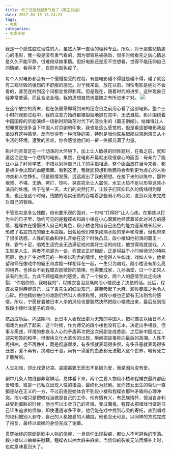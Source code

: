 ```yaml
---
title: 终于还是鼓起勇气看了《霸王别姬》
date: 2017-03-15 13:24:23
tags:
- 电影
categories:
- 电影天堂
---
```

我是一个感性胜过理性的人，虽然大学一直读的理科专业。所以，对于那些悲情虐心的电影，我一般是没有勇气看的，因为很容易被感动，很多时候看完之后心情总是久久不能平静，很难继续做事情。但好电影还是忍不住想看，觉得不能压抑自己的情绪，看得多了，自然也就免疫了。

每个人对电影都会有一个慢慢接受的过程，有些电影碰不得就是碰不得，碰了就会有三观尽毁的强烈的不舒服的感觉。对于我来说，放在以前，同性电影是绝对不会看的，甚至连听到这个词都会觉得刺耳。但是现在，随着时代的进步，这种现象已经非常普遍，而且合法合理。我的思想自然也要随之有所进步才对。
![](/image/timg.jpg)
<!-- more -->
在这个放空的周末，也在张国荣即将到来的纪念日之前用心看了这部电影。整个三小时的观影过程中，我的注意力始终都被狠狠地抓在其中，无法自拔。影片围绕着中国国粹的京剧演绎一场新时期动荡时代下的活生生的《霸王别姬》，枯燥得让人想睡觉是很多当下中国人对京剧的印象，我也是这么感觉的，但是看这部电影我丝毫没有这种感觉，反而觉得有一种沉静的美，特别是当你联系起那些京剧演员从小生活的环境，遭受的苦难，你会感觉他们的一颦一笑都充满了力量。

影片的背景定在一个动荡的大环境下，加上让人敏感的同性题材，在看之前，就知道这注定是一个悲情的电影。果然，在电影开篇就出现很虐心的画面：母亲为了能让小豆子拜师学艺，不惜以剁掉自己儿子的手指相逼，整个画面放在当今来看，都是极少会出现的血腥画面。看到这里，我就能预想到后面将会看到更为虐心的人物冲突和人性挣扎。但是剧情发展，远远超出了我的预想。在接下来的训练中，那种艰难、不堪、无助、拷打、惊叫、哭丧完全让人震惊，水生火热不足以形容这些小演员的处境。终于在某一天，大门的突然打开，让孩子们压抑已久的情绪得到爆发，也正是这个时候，残酷的现实无情的吞噬着那些弱小的心灵，直到以死来完成对自己的救赎。

不管现实是多么残酷，但也要乐观的面对，一句句“打得好”让人心疼。在那些以打为生的日子里，隐约可见的是程蝶衣和段小楼在小心翼翼地经营着彼此对对方的感情，程蝶衣在慢慢进入自己的角色，段小楼也凭借自己出色的能力逐渐成长起来，形成了名震四海的霸王与虞姬。出名给他们带来如潮水般的掌声和尊重，但也带来了很多诱惑。人性的扭曲和挣扎开始在这个时候凸显。段小楼如他扮演的霸王一样，霸气十足，唱戏生活完全无法满足他对美好生活的向往，他觉得戏就是戏，人生就是人生，两者不能混为一谈。程蝶衣正好相反，正是得益于小时候师兄的特殊照顾，他才产生对师兄的一种难以割舍的情愫，他觉得人生如戏，戏如人生，他希望和师兄像戏中的霸王和虞姬一样相伴在一起，一生只为唱戏。段小楼没有那么高的境界，也体会不到程蝶衣那微妙的情愫，他需要成家，儿孙满堂，过一个正常人该有的生活。为此不顾程蝶衣的感受，取了一个妓女。两个人的感情至此走向决裂，“你唱你的，我唱我的”，程蝶衣含泪忍痛向段小楼说出了决绝的话。此后，程蝶衣变得麻痹自己，成了袁先生的红尘知己，甚至吸起了大麻，颓败萎靡之色令人心碎。但他精妙绝伦的戏剧仍然叫人啧啧称赞，对段小楼也还留有无法割舍的感情。所以，宁愿冒着被日本人杀的风险也要毅然决然把段小楼救出来，最后反到招致段小楼吐沫星子的误会。

抗战成功后，内战期间，比日本人表现出更为无知的中国人，把程蝶衣以给日本人唱戏为由抓了起来，这个时候，作为师兄的段小楼也没有忘本，决定出手相救，但事与愿违，环境的悲哀与人心的矛盾再次把这次闹剧变成悲剧。之后新中国成立，迎来短暂的和平，但很快文化大革命的出现，瞬间把故事推向最后的高潮。人性不再扭曲，也不再挣扎，而是彻底爆发，有多恨就表现得多恨，有多丑恶就表现得多丑恶，爱不再有，灵魂已干涸，尚有一滴爱的血液都无法融入这个世界，唯有死亡才能解脱。

人生如戏，却比戏更悲凉。虞姬离霸王而去不是因为爱，而是因为没有爱。

剧中几条人物线都非常鲜活，总体看下来，两个主要人物段小楼和程蝶衣最终都因爱和恨，或是一己私立出现人性的扭曲，最终化为悲剧。反而妓女出生的菊仙一直都是站在正义的一方，不过前提是她体会不到段小楼和程蝶衣那种矛盾的心理冲突。段小楼只是把唱戏当做是自己的工作，他有情有义，有民族情怀，但当自身利益受到威胁的时候，他也可以出卖自己的灵魂，变成魔鬼。程蝶衣把唱戏当做是自己毕生追求的信仰，即使遭遇诸多不幸，他仍能在戏中找到心灵的寄托，直到唱戏的权利被别人剥夺，自己的人格被爱的人糟践，他也忍无可忍，以同样的方式完成了报复，最终以虞姬的身份完成了谢幕。

贯穿始终的京剧是剧中人物的信仰，一旦信仰出现裂痕，都让人不可避免的堕落。段小楼以斗蛐蛐来慰藉，程蝶衣以抽大麻来麻痹。当信仰的裂痕无法再填补上时，也就意味着到头了。